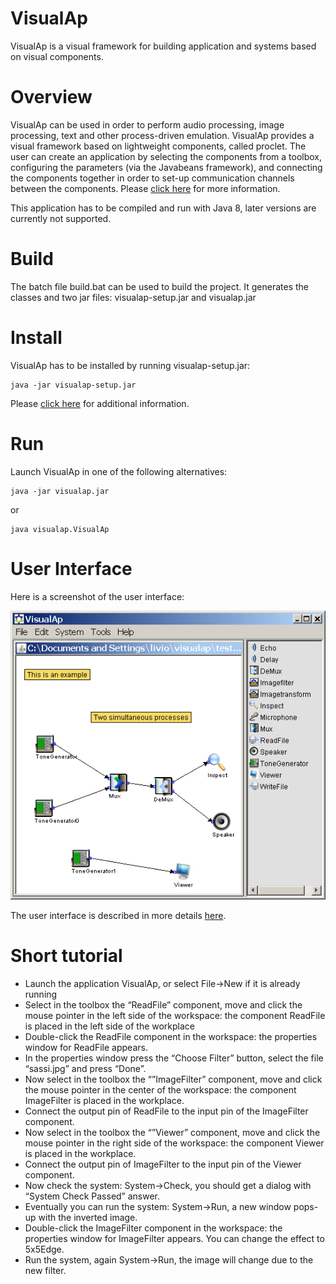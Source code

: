 # VisualAp
VisualAp is a visual framework for building application and systems based on visual components.
# Overview
VisualAp can be used in order to perform audio processing, image processing, text and other process-driven emulation. VisualAp provides a visual framework based on lightweight components, called proclet.
The user can create an application by selecting the components from a toolbox, configuring the parameters (via the Javabeans framework), and connecting the components together in order to set-up communication channels between the components. Please [click here](wiki/VisualAp.wiki) for more information.

This application has to be compiled and run with Java 8, later versions are currently not supported.

# Build
The batch file build.bat can be used to build the project. It generates the classes and two jar files: visualap-setup.jar and visualap.jar
# Install
VisualAp has to be installed by running visualap-setup.jar:
```
java -jar visualap-setup.jar
```
Please [click here](wiki/Installation.wiki) for additional information.
# Run
Launch VisualAp in one of the following alternatives:
```
java -jar visualap.jar
```
or
```
java visualap.VisualAp
```
# User Interface

Here is a screenshot of the user interface:

![Screenshot](https://raw.githubusercontent.com/javalc6/VisualAp/master/visualap/helpfile_c.png)

The user interface is described in more details [here](wiki/UserInterface.wiki).

# Short tutorial

* Launch the application VisualAp, or select File->New if it is already running
* Select in the toolbox the “ReadFile” component, move and click the mouse pointer in the left side of the workspace: the component ReadFile is placed in the left side of the workplace
* Double-click the ReadFile component in the workspace: the properties window for ReadFile appears.
* In the properties window press the “Choose Filter” button, select the file “sassi.jpg” and press “Done”.
* Now select in the toolbox the “”ImageFilter” component, move and click the mouse pointer in the center of the workspace: the component ImageFilter is placed in the workplace.
* Connect the output pin of ReadFile to the input pin of the ImageFilter component.
* Now select in the toolbox the “”Viewer” component, move and click the mouse pointer in the right side of the workspace: the component Viewer is placed in the workplace.
* Connect the output pin of ImageFilter to the input pin of the Viewer component.
* Now check the system: System->Check, you should get a dialog with “System Check Passed” answer.
* Eventually you can run the system: System->Run, a new window pops-up with the inverted image.
* Double-click the ImageFilter component in the workspace: the properties window for ImageFilter appears. You can change the effect to 5x5Edge.
* Run the system, again System->Run, the image will change due to the new filter.
